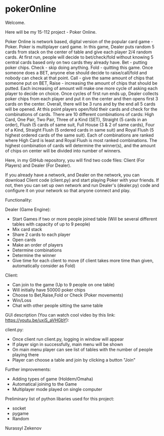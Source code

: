 # pokerOnline

Welcome.

Here will be my 15-112 project - Poker Online.

Poker Online is network based, digital version of the popular card game - Poker. Poker is multiplayer card game. In this game, Dealer puts random 5 cards from stack on the center of table and give each player 2/4 random cards. At first run, people will decide to bet/check/fold without knowing 5 central cards based only on two cards they already have. Bet - putting poker chips. Check - skip doing anything. Fold - quitting this game. Once someone does a BET, anyone else should decide to raise/call/fold and nobody can check at that point. Call - give the same amount of chips that someone put on BET, Raise - increasing the amount of chips that should be putted. Each increasing of amount will make one more cycle of asking each player to decide on choice. Once cycles of first run ends up, Dealer collects poker chips from each player and put it on the center and then opens first 3 cards on the center. Overall, there will be 3 runs and by the end all 5 cards will be opened. At this point players open/fold their cards and check for the combinations of cards. There are 10 different combinations of cards: High Card, One Pair, Two Pair, Three of a Kind (SET), Straight (5 cards in an order), Flush (5 cards of same suit, Full House (3 & 2 of same cards), Four of a Kind, Straight Flush (5 ordered cards in same suit) and Royal Flush (5 highest ordered cards of the same suit). Each of combinations are ranked where High Card is least and Royal Flush is most ranked combinations. The highest combination of cards will determine the winner(s), and the amount of chips on center will be divided into number of winners.

Here, in my GitHub repository, you will find two code files: Client (For Players) and Dealer (For Dealer). 

If you already have a network, and Dealer on the network, you can download Client code (client.py) and start playing Poker with your friends. If not, then you can set up own network and run Dealer's (dealer.py) code and configure it on your network so that anyone connect and play.

Functionality:

Dealer (Game Engine): 
- Start Games if two or more people joined table (Will be several different tables with capacity of up to 9 people)
- Mix card stack
- Share 2 cards to each player
- Open cards
- Make an order of players
- Determine combinations
- Determine the winner
- Give time for each client to move (if client takes more time than given, automatically consider as Fold)

Client:
- Can join to the game (Up to 9 people on one table)
- Will initially have 50000 poker chips
- Choose to Bet,Raise,Fold or Check (Poker movements)
- Win/Loss
- Chat with other people sitting the same table

GUI description (You can watch cool video by this link: https://youtu.be/uxiS_aVHGbY):

client.py:
- Once client run client.py, logging in window will appear
- If player sign in successfully, main menu will be shown
- On main menu player can see list of tables with the number of people playing there
- Player can choose a table and join by clicking a button "Join"


Further improvements:
- Adding types of game (Holdem/Omaha)
- Automatical joining to the Game
- Multiplayer mode played on single computer

Preliminary list of python libaries used for this project:
- socket
- pygame
- Random

Nurassyl Zekenov



